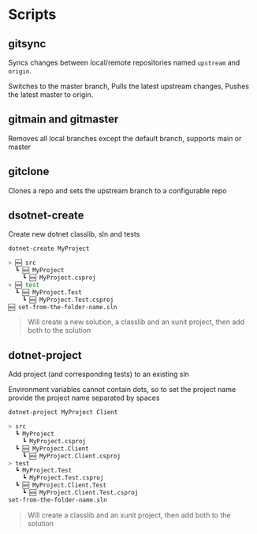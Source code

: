 # Scripts

## gitsync

Syncs changes between local/remote repositories named `upstream` and `origin`.

Switches to the master branch,
Pulls the latest upstream changes, 
Pushes the latest master to origin.

## gitmain and gitmaster

Removes all local branches except the default branch, supports main or master

## gitclone

Clones a repo and sets the upstream branch to a configurable repo

## dsotnet-create

Create new dotnet classlib, sln and tests

```sh
dotnet-create MyProject
```

```sh
> 🆕 src
  ┗ 🆕 MyProject
    ┗ 🆕 MyProject.csproj
> 🆕 test
  ┗ 🆕 MyProject.Test
    ┗ 🆕 MyProject.Test.csproj
🆕 set-from-the-folder-name.sln
```

> Will create a new solution, a classlib and an xunit project, then add both to the solution

## dotnet-project

Add project (and corresponding tests) to an existing sln

Environment variables cannot contain dots, so to set the project name provide the project name separated by spaces

```sh
dotnet-project MyProject Client
```

```sh
> src
  ┗ MyProject
    ┗ MyProject.csproj
  ┗ 🆕 MyProject.Client
    ┗ 🆕 MyProject.Client.csproj
> test
  ┗ MyProject.Test
    ┗ MyProject.Test.csproj
  ┗ 🆕 MyProject.Client.Test
    ┗ 🆕 MyProject.Client.Test.csproj
set-from-the-folder-name.sln
```

> Will create a classlib and an xunit project, then add both to the solution
